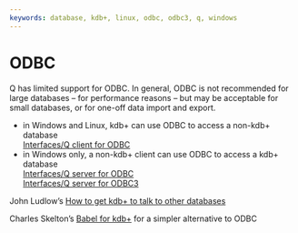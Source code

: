 ```yaml
---
keywords: database, kdb+, linux, odbc, odbc3, q, windows
---
```


# ODBC




Q has limited support for ODBC. In general, ODBC is not recommended for large databases – for performance reasons – but may be acceptable for small databases, or for one-off data import and export.

-   in Windows and Linux, kdb+ can use ODBC to access a non-kdb+ database  
<i class="far fa-hand-point-right"></i> [Interfaces/Q client for ODBC](../interfaces/q-client-for-odbc.md)
-   in Windows only, a non-kdb+ client can use ODBC to access a kdb+ database  
<i class="far fa-hand-point-right"></i> [Interfaces/Q server for ODBC](../interfaces/q-server-for-odbc.md)  
<i class="far fa-hand-point-right"></i> [Interfaces/Q server for ODBC3 ](../interfaces/q-server-for-odbc3.md)

<i class="far fa-hand-point-right"></i> John Ludlow’s <i class="fab fa-github"></i> [How to get kdb+ to talk to other databases <i class="far fa-file-pdf"></i>](https://github.com/kxcontrib/jludlow/blob/master/docs/odbc.pdf)

<i class="far fa-hand-point-right"></i> Charles Skelton’s <i class="fab fa-github"></i> [Babel for kdb+](https://github.com/CharlesSkelton/babel) for a simpler alternative to ODBC

